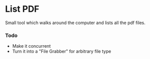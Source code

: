 # List PDF
Small tool which walks around the computer and lists all the pdf files.
<br>
### Todo
* Make it concurrent
* Turn it into a "File Grabber" for arbitrary file type

